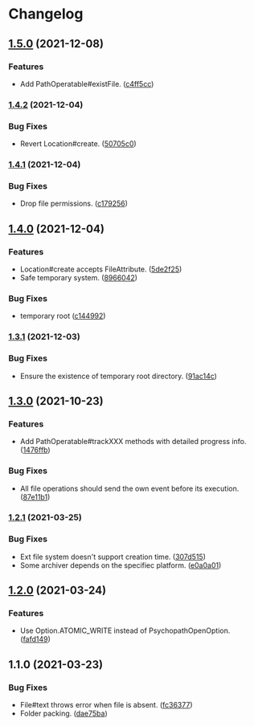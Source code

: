 # Changelog

## [1.5.0](https://www.github.com/teletha/psychopath/compare/v1.4.2...v1.5.0) (2021-12-08)


### Features

* Add PathOperatable#existFile. ([c4ff5cc](https://www.github.com/teletha/psychopath/commit/c4ff5ccc9966cb02f1a05879169d28ef7a3a6fbf))

### [1.4.2](https://www.github.com/teletha/psychopath/compare/v1.4.1...v1.4.2) (2021-12-04)


### Bug Fixes

* Revert Location#create. ([50705c0](https://www.github.com/teletha/psychopath/commit/50705c0a507b733fe670d36cf9e5e2240ec4eaa0))

### [1.4.1](https://www.github.com/teletha/psychopath/compare/v1.4.0...v1.4.1) (2021-12-04)


### Bug Fixes

* Drop file permissions. ([c179256](https://www.github.com/teletha/psychopath/commit/c179256d210b7cea971d31bcb776867f001d7c7e))

## [1.4.0](https://www.github.com/teletha/psychopath/compare/v1.3.1...v1.4.0) (2021-12-04)


### Features

* Location#create accepts FileAttribute. ([5de2f25](https://www.github.com/teletha/psychopath/commit/5de2f2550dfa9f40db70581e79efb97635b34ec7))
* Safe temporary system. ([8966042](https://www.github.com/teletha/psychopath/commit/8966042cdb4120150d22c38dba149b9bd629b3c2))


### Bug Fixes

* temporary root ([c144992](https://www.github.com/teletha/psychopath/commit/c144992ead5b020066135eff5183180116703d00))

### [1.3.1](https://www.github.com/teletha/psychopath/compare/v1.3.0...v1.3.1) (2021-12-03)


### Bug Fixes

* Ensure the existence of temporary root directory. ([91ac14c](https://www.github.com/teletha/psychopath/commit/91ac14c0248ca81adc68c9529732de59f140f959))

## [1.3.0](https://www.github.com/Teletha/psychopath/compare/v1.2.1...v1.3.0) (2021-10-23)


### Features

* Add PathOperatable#trackXXX methods with detailed progress info. ([1476ffb](https://www.github.com/Teletha/psychopath/commit/1476ffbfd1da169e8114f8b8b8bf42ce903fe709))


### Bug Fixes

* All file operations should send the own event before its execution. ([87e11b1](https://www.github.com/Teletha/psychopath/commit/87e11b184a3e809bbaaa39b50c39979e9a597ee2))

### [1.2.1](https://www.github.com/Teletha/psychopath/compare/v1.2.0...v1.2.1) (2021-03-25)


### Bug Fixes

* Ext file system doesn't support creation time. ([307d515](https://www.github.com/Teletha/psychopath/commit/307d515a4cce2cc7dfbd4235c4516df74e9bf658))
* Some archiver depends on the specifiec platform. ([e0a0a01](https://www.github.com/Teletha/psychopath/commit/e0a0a0162064ed12e6f9d9fd40ef28d1109167f1))

## [1.2.0](https://www.github.com/Teletha/psychopath/compare/v1.1.0...v1.2.0) (2021-03-24)


### Features

* Use Option.ATOMIC_WRITE instead of PsychopathOpenOption. ([fafd149](https://www.github.com/Teletha/psychopath/commit/fafd149e5ea2be7c394920525a84924c66c9c1a4))

## 1.1.0 (2021-03-23)


### Bug Fixes

* File#text throws error when file is absent. ([fc36377](https://www.github.com/Teletha/psychopath/commit/fc363779adc7344b34a707889b499e0b56463bb1))
* Folder packing. ([dae75ba](https://www.github.com/Teletha/psychopath/commit/dae75ba1ba8ffd057d4ac234493be0f1302ce98b))
